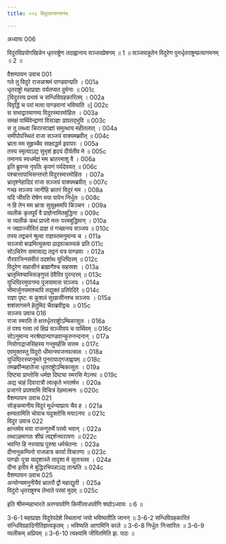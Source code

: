 ```yaml
---
title: ००६ विदुरप्रत्यागमनम्

---
```

अध्यायः 006

विदुरविप्रयोगखिन्नेन धृतराष्ट्रेण तदाह्वानाय सञ्जयप्रेषणम् ॥ 1 ॥ सञ्जयाहूतेन विदुरेण पुनर्धृतराष्ट्रम्प्रत्यागमनम् ॥ 2 ॥

वैशम्पायन उवाच 	001  
गते तु विदुरे राजन्नाश्रमं पाण्डवान्प्रति ।	001a  
धृतराष्ट्रो महाप्राज्ञः पर्यतप्यत दुर्मनाः ॥	001c  
[विदुरस्य प्रभावं च सन्धिविग्रहकारितम् ।	002a  
विवृद्धिं च परां मत्वा पाण्डवानां भविष्यति ॥]	002c  
स सभाद्वारमागम्य विदुरस्मारमोहितः ।	003a  
समक्षं पार्थिवेन्द्राणां विसञ्ज्ञः प्रापतद्भुवि ॥	003c  
स तु लब्ध्वा चिरात्सञ्ज्ञां समुत्थाय महीतलात् ।	004a  
समीपोपस्थितं राजा सञ्जयं वाक्यमब्रवीत् ॥	004c  
भ्राता मम सुहृच्चैव साक्षाद्धर्म इवापरः ।	005a  
तस्य स्मृत्याऽद्य सुभृशं हृदयं दीर्यतीव मे ॥	005c  
तमानय स्वधर्मज्ञं मम भ्रातरमाशु वै ।	006a  
इति ब्रुवन्स नृपतिः कृपणं पर्यदेवयत् ॥	006c  
पश्चात्तापाभिसन्तप्तो विदुरस्मारमोहितः ।	007a  
भ्रातृश्नेहादिदं राजा सञ्जयं वाक्यमब्रवीत् ॥	007c  
गच्छ सञ्जय जानीहि भ्रातरं विदुरं मम ।	008a  
यदि जीवति रोषेण मया पापेन निर्धुतः ॥	008c  
न हि तेन मम भ्रात्रा सुसूक्ष्ममपि किञ्चन ।	009a  
व्यलीकं कृतपूर्वं वै प्राज्ञेनामितबुद्धिना ॥	009c  
स व्यलीकं कथं प्राप्तो मत्तः परमबुद्धिमान् ।	010a  
न जह्याज्जीवितं प्राज्ञ तं गच्छानय सञ्जय ॥	010c  
तस्य तद्वचनं श्रुत्वा राज्ञस्तमनुमान्य च ।	011a  
सञ्जयो बाढमित्युक्त्वा प्राद्रवत्काम्यकं प्रति	011c  
सोऽचिरेण समासाद्य तद्वनं यत्र पाण्डवाः ।	012a  
रौरवाजिनसंवीतं ददर्शाथ युधिष्ठिरम् ॥	012c  
विदुरेण सहासीनं ब्राह्मणैश्च सहस्रशः ।	013a  
भ्रातृभिश्चाभिसङ्गुप्तं देवैरिव पुरन्दरम् ॥	013c  
युधिष्ठिरमुपागम्य पूजयामास सञ्जयः ।	014a  
भीमार्जुनयमाश्चापि तद्युक्तं प्रतिपेदिरे ॥	014c  
राज्ञा पृष्टः स कुशलं सुखासीनश्च सञ्जयः ।	015a  
शशंसागमने हेतुमिदं चैवाब्रवीद्वचः ॥	015c  
सञ्जय उवाच 	016  
राजा स्मरति ते क्षत्तर्धृतराष्ट्रोऽम्बिकासुतः ।	016a  
तं पश्य गत्वा त्वं क्षिप्रं सञ्जीवय च पार्थिवम् ॥	016c  
सोऽनुमान्य नरश्रेष्ठान्पाण्डवान्कुरुनन्दनान् ।	017a  
नियोगाद्राजसिंहस्य गन्तुमर्हसि सत्तम ॥	017c  
एवमुक्तस्तु विदुरो धीमान्स्वजनवत्सलः ।	018a  
युधिष्ठिरस्यानुमते पुनरायाद्गजाह्वयम् ॥	018c  
तमब्रवीन्महातेजा धृतराष्ट्रोऽम्बिकासुतः ।	019a  
दिष्ट्या प्राप्तोसि धर्मज्ञ दिष्ट्या स्मरसि मेऽनघ ॥	019c  
अद्य चाहं दिवारात्रौ त्वत्कृते भरतर्षभ ।	020a  
प्रजागरे प्रपश्यामि विचित्रं देहमात्मनः ॥	020c  
वैशम्पायन उवाच 	021  
सोङ्कमानीय विदुरं मूर्धन्याघ्राय चैव ह ।	021a  
क्षम्यतामिति चोवाच यदुक्तोसि मयाऽनघ ॥	021c  
विदुर उवाच 	022  
क्षान्तमेव मया राजन्गुरुर्मे परमो भवान् ।	022a  
तथाऽहमागतः शीघ्रं त्वद्दर्शनपरायणः ॥	022c  
भवन्ति हि नरव्याघ्र पुरुषा धर्मचेतनाः ।	023a  
दीनानुकम्पिनो राजन्नात्र कार्या विचारणा ॥	023c  
पाण्डोः पुत्रा यादृशास्ते तादृशा मे सुतास्तव ।	024a  
दीना इतीव मे बुद्धिरभिपन्नाऽद्य तान्प्रति ॥	024c  
वैशम्पायन उवाच 	025  
अन्योन्यमनुनीयैवं भ्रातरौ द्वौ महाद्युती ।	025a  
विदुरो धृतराष्ट्रश्च लेभाते परमां मुदम् ॥	025c  

इति श्रीमन्महाभारते अरण्यपर्वणि किर्मीरवधपर्वणि षष्ठोऽध्यायः ॥ 6 ॥

3-6-1 महाप्राज्ञः विदुरेपदेशे स्थितानां जयो भविष्यतीति जानन् ॥ 3-6-2 सन्धिविग्रहकारितं सन्धिविग्रहादिनीतिज्ञत्वकृतम् । भविष्यति आगामिनि काले ॥ 3-6-8 निर्धुतः निःसारितः ॥ 3-6-9 व्यलीकम् अप्रियम् ॥ 3-6-10 त्यक्ष्यामि जीवितमिति झ. पाठः ॥